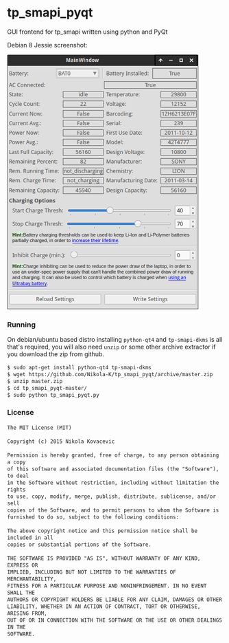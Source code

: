 # tp_smapi_pyqt

GUI frontend for tp_smapi written using python and PyQt

Debian 8 Jessie screenshot:

![Debian Screenshot](debian_screenshot.png)


### Running

On debian/ubuntu based distro installing `python-qt4` and `tp-smapi-dkms` is all that's required, you will also need `unzip` or some other archive extractor if you download the zip from github.

    $ sudo apt-get install python-qt4 tp-smapi-dkms
    $ wget https://github.com/Nikola-K/tp_smapi_pyqt/archive/master.zip
    $ unzip master.zip
    $ cd tp_smapi_pyqt-master/
    $ sudo python tp_smapi_pyqt.py
    
### License

    The MIT License (MIT)
    
    Copyright (c) 2015 Nikola Kovacevic
    
    Permission is hereby granted, free of charge, to any person obtaining a copy
    of this software and associated documentation files (the "Software"), to deal
    in the Software without restriction, including without limitation the rights
    to use, copy, modify, merge, publish, distribute, sublicense, and/or sell
    copies of the Software, and to permit persons to whom the Software is
    furnished to do so, subject to the following conditions:
    
    The above copyright notice and this permission notice shall be included in all
    copies or substantial portions of the Software.
    
    THE SOFTWARE IS PROVIDED "AS IS", WITHOUT WARRANTY OF ANY KIND, EXPRESS OR
    IMPLIED, INCLUDING BUT NOT LIMITED TO THE WARRANTIES OF MERCHANTABILITY,
    FITNESS FOR A PARTICULAR PURPOSE AND NONINFRINGEMENT. IN NO EVENT SHALL THE
    AUTHORS OR COPYRIGHT HOLDERS BE LIABLE FOR ANY CLAIM, DAMAGES OR OTHER
    LIABILITY, WHETHER IN AN ACTION OF CONTRACT, TORT OR OTHERWISE, ARISING FROM,
    OUT OF OR IN CONNECTION WITH THE SOFTWARE OR THE USE OR OTHER DEALINGS IN THE
    SOFTWARE.
    
